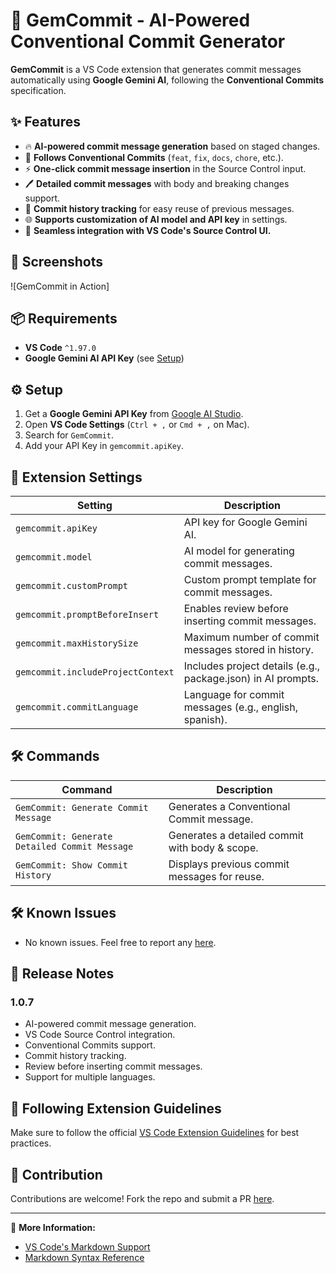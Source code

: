 # 🚀 GemCommit - AI-Powered Conventional Commit Generator

**GemCommit** is a VS Code extension that generates commit messages automatically using **Google Gemini AI**, following the **Conventional Commits** specification.

## ✨ Features

- 🔥 **AI-powered commit message generation** based on staged changes.
- 📝 **Follows Conventional Commits** (`feat`, `fix`, `docs`, `chore`, etc.).
- ⚡ **One-click commit message insertion** in the Source Control input.
- 🖊️ **Detailed commit messages** with body and breaking changes support.
- 📜 **Commit history tracking** for easy reuse of previous messages.
- 🌐 **Supports customization of AI model and API key** in settings.
- 🎨 **Seamless integration with VS Code's Source Control UI.**

## 📸 Screenshots

![GemCommit in Action] <!-- (images/gemcommit-demo.gif) -->

## 📦 Requirements

- **VS Code** `^1.97.0`
- **Google Gemini AI API Key** (see [Setup](#-setup))

## ⚙️ Setup

1. Get a **Google Gemini API Key** from [Google AI Studio](https://aistudio.google.com/).
2. Open **VS Code Settings** (`Ctrl + ,` or `Cmd + ,` on Mac).
3. Search for `GemCommit`.
4. Add your API Key in `gemcommit.apiKey`.

## 🔧 Extension Settings

| Setting                           | Description                                                  |
| --------------------------------- | ------------------------------------------------------------ |
| `gemcommit.apiKey`                | API key for Google Gemini AI.                                |
| `gemcommit.model`                 | AI model for generating commit messages.                     |
| `gemcommit.customPrompt`          | Custom prompt template for commit messages.                  |
| `gemcommit.promptBeforeInsert`    | Enables review before inserting commit messages.             |
| `gemcommit.maxHistorySize`        | Maximum number of commit messages stored in history.         |
| `gemcommit.includeProjectContext` | Includes project details (e.g., package.json) in AI prompts. |
| `gemcommit.commitLanguage`        | Language for commit messages (e.g., english, spanish).       |

## 🛠 Commands

| Command                                       | Description                                    |
| --------------------------------------------- | ---------------------------------------------- |
| `GemCommit: Generate Commit Message`          | Generates a Conventional Commit message.       |
| `GemCommit: Generate Detailed Commit Message` | Generates a detailed commit with body & scope. |
| `GemCommit: Show Commit History`              | Displays previous commit messages for reuse.   |

## 🛠 Known Issues

- No known issues. Feel free to report any [here](https://github.com/bernabedev/gemcommit/issues).

## 📌 Release Notes

### 1.0.7

- AI-powered commit message generation.
- VS Code Source Control integration.
- Conventional Commits support.
- Commit history tracking.
- Review before inserting commit messages.
- Support for multiple languages.

## 📜 Following Extension Guidelines

Make sure to follow the official [VS Code Extension Guidelines](https://code.visualstudio.com/api/references/extension-guidelines) for best practices.

## 🎯 Contribution

Contributions are welcome! Fork the repo and submit a PR [here](https://github.com/bernabedev/gemcommit).

---

🔗 **More Information:**

- [VS Code's Markdown Support](http://code.visualstudio.com/docs/languages/markdown)
- [Markdown Syntax Reference](https://help.github.com/articles/markdown-basics/)
